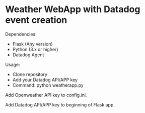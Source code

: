 # Weather WebApp with Datadog event creation 

Dependencies:
  - Flask (Any version)
  - Python (3.x or higher)
  - Datadog Agent
  
Usage:
  - Clone repository
  - Add your Datadog API/APP key
  - Command: python weatherapp.py
  
Add Openweather API key to config.ini.

Add Datadog API/APP key to beginning of Flask app.
